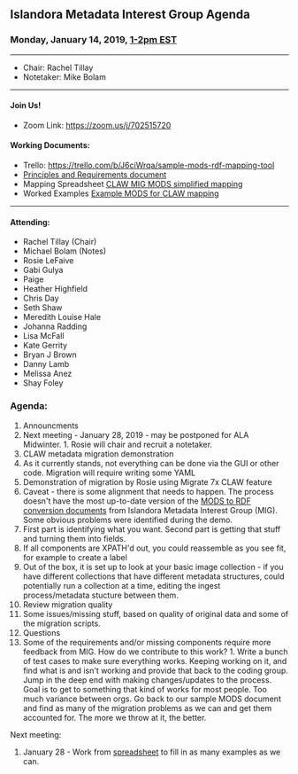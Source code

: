 ## Islandora Metadata Interest Group Agenda
### Monday, January 14, 2019, [1-2pm EST](http://www.thetimezoneconverter.com/?t=1%20pm&tz=Toronto&)

---
* Chair: Rachel Tillay
* Notetaker: Mike Bolam
---

#### Join Us!
* Zoom Link: https://zoom.us/j/702515720

#### Working Documents:
* Trello: https://trello.com/b/J6ciWrqa/sample-mods-rdf-mapping-tool
* [Principles and Requirements document](https://docs.google.com/document/d/19c58eqejuB3MhY-lS8o8QW0naM_R3GusD23aQ3dwusw/edit?usp=sharing)
* Mapping Spreadsheet [CLAW MIG MODS simplified mapping](https://docs.google.com/spreadsheets/d/18u2qFJ014IIxlVpM3JXfDEFccwBZcoFsjbBGpvL0jJI/edit#gid=0)
* Worked Examples [Example MODS for CLAW mapping](https://docs.google.com/spreadsheets/d/1C2Xie7HUDSgRT5v4ldoJvlNdoXz2GHAPvL3PE3TOKW8/edit#gid=1829081124)
---

#### Attending:
* Rachel Tillay (Chair)
* Michael Bolam (Notes)
* Rosie LeFaive
* Gabi Gulya
* Paige
* Heather Highfield
* Chris Day
* Seth Shaw
* Meredith Louise Hale
* Johanna Radding
* Lisa McFall
* Kate Gerrity
* Bryan J Brown
* Danny Lamb
* Melissa Anez
* Shay Foley


### Agenda:
1. Announcments
  1. Next meeting - January 28, 2019 - may be postponed for ALA Midwinter.
    1. Rosie will chair and recruit a notetaker.
1. CLAW metadata migration demonstration
  1. As it currently stands, not everything can be done via the GUI or other code. Migration will require writing some YAML
  1. Demonstration of migration by Rosie using Migrate 7x CLAW feature
  1. Caveat - there is some alignment that needs to happen. The process doesn't have the most up-to-date version of the [MODS to RDF conversion documents](https://github.com/Islandora-CLAW/migrate_islandora_csv) from Islandora Metadata Interest Group (MIG). Some obvious problems were identified during the demo.
  1. First part is identifying what you want. Second part is getting that stuff and turning them into fields. 
  1. If all components are XPATH'd out, you could reassemble as you see fit, for example to create a label
  1. Out of the box, it is set up to look at your basic image collection - if you have different collections that have different metadata structures, could potentially run a collection at a time, editing the ingest process/metadata stucture between them.
1. Review migration quality
  1. Some issues/missing stuff, based on quality of original data and some of the migration scripts.
1. Questions
  1. Some of the requirements and/or missing components require more feedback from MIG. How do we contribute to this work?
    1. Write a bunch of test cases to make sure everything works. Keeping working on it, and find what is and isn't working and provide that back to the coding group. Jump in the deep end with making changes/updates to the process. Goal is to get to something that kind of works for most people. Too much variance between orgs. Go back to our sample MODS document and find as many of the migration problems as we can and get them accounted for. The more we throw at it, the better.  

Next meeting:
1. January 28 - Work from [spreadsheet](https://docs.google.com/spreadsheets/d/1C2Xie7HUDSgRT5v4ldoJvlNdoXz2GHAPvL3PE3TOKW8/edit#gid=1500472861) to fill in as many examples as we can.
